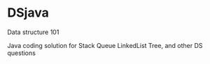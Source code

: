 # DSjava
Data structure 101 

Java coding solution for 
Stack
Queue
LinkedList
Tree,
and other DS questions

